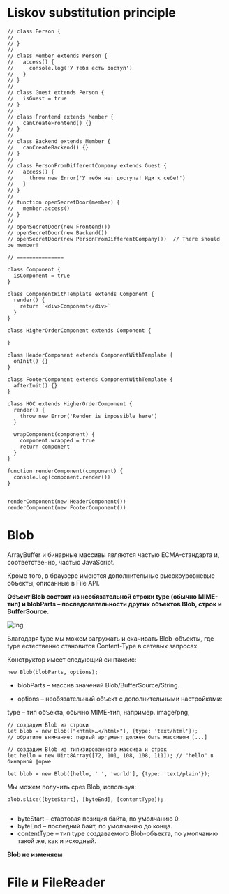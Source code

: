 # Liskov substitution principle
```
// class Person {
//
// }
//
// class Member extends Person {
//   access() {
//     console.log('У тебя есть доступ')
//   }
// }
//
// class Guest extends Person {
//   isGuest = true
// }
//
// class Frontend extends Member {
//   canCreateFrontend() {}
// }
//
// class Backend extends Member {
//   canCreateBackend() {}
// }
//
// class PersonFromDifferentCompany extends Guest {
//   access() {
//     throw new Error('У тебя нет доступа! Иди к себе!')
//   }
// }
//
// function openSecretDoor(member) {
//   member.access()
// }
//
// openSecretDoor(new Frontend())
// openSecretDoor(new Backend())
// openSecretDoor(new PersonFromDifferentCompany())  // There should be member!

// ===============

class Component {
  isComponent = true
}

class ComponentWithTemplate extends Component {
  render() {
    return `<div>Component</div>`
  }
}

class HigherOrderComponent extends Component {

}

class HeaderComponent extends ComponentWithTemplate {
  onInit() {}
}

class FooterComponent extends ComponentWithTemplate {
  afterInit() {}
}

class HOC extends HigherOrderComponent {
  render() {
    throw new Error('Render is impossible here')
  }

  wrapComponent(component) {
    component.wrapped = true
    return component
  }
}

function renderComponent(component) {
  console.log(component.render())
}


renderComponent(new HeaderComponent())
renderComponent(new FooterComponent())

```

# Blob

ArrayBuffer и бинарные массивы являются частью ECMA-стандарта и, соответственно, частью JavaScript.

Кроме того, в браузере имеются дополнительные высокоуровневые объекты, описанные в File API.

**Объект Blob состоит из необязательной строки type (обычно MIME-тип) и blobParts – последовательности других объектов Blob, строк и BufferSource.**

![Ing](https://learn.javascript.ru/article/blob/blob.svg)


Благодаря type мы можем загружать и скачивать Blob-объекты, где type естественно становится Content-Type в сетевых запросах.

Конструктор имеет следующий синтаксис:

```
new Blob(blobParts, options);

```

- blobParts – массив значений Blob/BufferSource/String.

- options – необязательный объект с дополнительными настройками:

type – тип объекта, обычно MIME-тип, например. image/png,

```
// создадим Blob из строки
let blob = new Blob(["<html>…</html>"], {type: 'text/html'});
// обратите внимание: первый аргумент должен быть массивом [...]

```

```
// создадим Blob из типизированного массива и строк
let hello = new Uint8Array([72, 101, 108, 108, 111]); // "hello" в бинарной форме

let blob = new Blob([hello, ' ', 'world'], {type: 'text/plain'});

```

Мы можем получить срез Blob, используя:


```
blob.slice([byteStart], [byteEnd], [contentType]);


```

- byteStart – стартовая позиция байта, по умолчанию 0.
- byteEnd – последний байт, по умолчанию до конца.
- contentType – тип type создаваемого Blob-объекта, по умолчанию такой же, как и исходный.


**Blob не изменяем**

# File и FileReader


